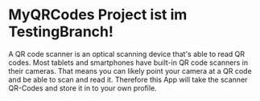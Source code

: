 # MyQRCodes Project ist im TestingBranch!

A QR code scanner is an optical scanning device that's able to read QR codes. Most tablets and smartphones have built-in QR code scanners in their cameras. That means you can likely point your camera at a QR code and be able to scan and read it. Therefore this App will take the scanner QR-Codes and store it in to your own profile.
